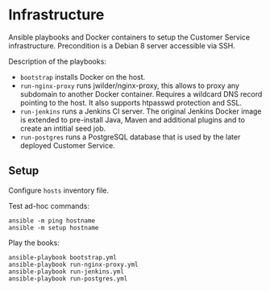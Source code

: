 Infrastructure
==============

Ansible playbooks and Docker containers to setup the Customer Service infrastructure. Precondition is a Debian 8 server accessible via SSH.

Description of the playbooks:

* `bootstrap` installs Docker on the host.
* `run-nginx-proxy` runs jwilder/nginx-proxy, this allows to proxy any subdomain to another Docker container. Requires a wildcard DNS record pointing to the host. It also supports htpasswd protection and SSL.
* `run-jenkins` runs a Jenkins CI server. The original Jenkins Docker image is extended to pre-install Java, Maven and additional plugins and to create an intitial seed job.
* `run-postgres` runs a PostgreSQL database that is used by the later deployed Customer Service.

Setup
-----

Configure `hosts` inventory file.

Test ad-hoc commands:

    ansible -m ping hostname
    ansible -m setup hostname

Play the books:

    ansible-playbook bootstrap.yml
    ansible-playbook run-nginx-proxy.yml
    ansible-playbook run-jenkins.yml
    ansible-playbook run-postgres.yml

